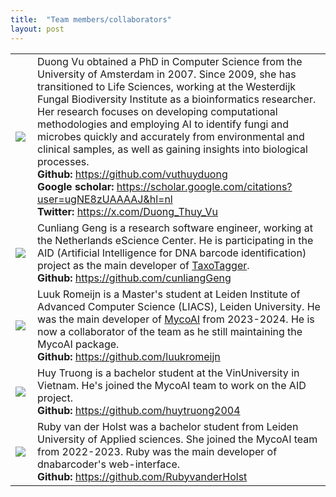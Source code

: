 ```yaml
---
title:  "Team members/collaborators"
layout: post
---
```



<div class="float-left">
<table>
  <tr>
    <td> <img src="https://MycoAI.github.io/photos/portrait_DuongVu.jpg"  align="left" style="height:50bp;" /> </td>
    <td> 
        Duong Vu obtained a PhD in Computer Science from the University of Amsterdam in 2007. Since 2009, she has transitioned to Life Sciences, working at the Westerdijk Fungal Biodiversity Institute as a bioinformatics researcher.
        Her research focuses on developing computational methodologies and employing AI to identify fungi and microbes quickly and accurately from environmental and clinical samples, as well as gaining insights into biological processes.<br />
      <strong>Github: </strong><a href="https://github.com/vuthuyduong">https://github.com/vuthuyduong</a><br />
      <strong>Google scholar: </strong><a href="https://scholar.google.com/citations?user=ugNE8zUAAAAJ&hl=nl">https://scholar.google.com/citations?user=ugNE8zUAAAAJ&hl=nl</a><br />
      <strong>Twitter: </strong><a href="https://x.com/Duong_Thuy_Vu">https://x.com/Duong_Thuy_Vu</a><br />
    </td>
   </tr> 
   <tr>
    <td> <img src="https://github.com/user-attachments/assets/5624f867-e647-4c67-9b77-3dded1570959"  align="left" style="height:100bp;" /> </td>
    <td> 
        Cunliang Geng is a research software engineer, working at the Netherlands eScience Center. He is participating in the AID (Artificial Intelligence for DNA barcode identification) project as the main developer of <a href="https://github.com/MycoAI/TaxoTagger">TaxoTagger</a>. <br />
      <strong>Github: </strong><a href="https://github.com/cunliangGeng">https://github.com/cunliangGeng</a><br />
    </td>
   </tr> 
  <tr>
    <td> <img src="https://github.com/user-attachments/assets/32d37941-3bf2-46ef-9ef1-86cc7807542a"  align="left" style="height:100bp;" /> </td>
    <td> 
        Luuk Romeijn is a Master's student at Leiden Institute of Advanced Computer Science (LIACS), Leiden University. He was the main developer of <a href="https://github.com/MycoAI/MycoAI">MycoAI</a> from 2023-2024. He is now a collaborator of the team as he still maintaining the MycoAI package. <br />
      <strong>Github: </strong><a href="https://github.com/luukromeijn">https://github.com/luukromeijn</a><br />
    </td>
   </tr> 
  <tr>
    <td> <img src="https://github.com/user-attachments/assets/bfb5cc53-36a9-4d21-ad64-37225e267fff"  align="left" style="height:50bp;" /> </td>
    <td> 
        Huy Truong is a bachelor student at the VinUniversity in Vietnam. He's joined the MycoAI team to work on the AID project. <br />
      <strong>Github: </strong><a href="https://github.com/huytruong2004">https://github.com/huytruong2004</a><br />
    </td>
   </tr> 
  <tr>
    <td> <img src="https://github.com/user-attachments/assets/843ad8d7-fee9-439c-a37f-df177b43b2dc"  align="left" style="height:100bp;" /> </td>
    <td> 
        Ruby van der Holst was a bachelor student from Leiden University of Applied sciences. She joined the MycoAI team from 2022-2023. 
        Ruby was the main developer of dnabarcoder's web-interface. <br />
      <strong>Github: </strong><a href="https://github.com/RubyvanderHolst">https://github.com/RubyvanderHolst</a><br />
    </td>
   </tr> 
</table>
</div>
